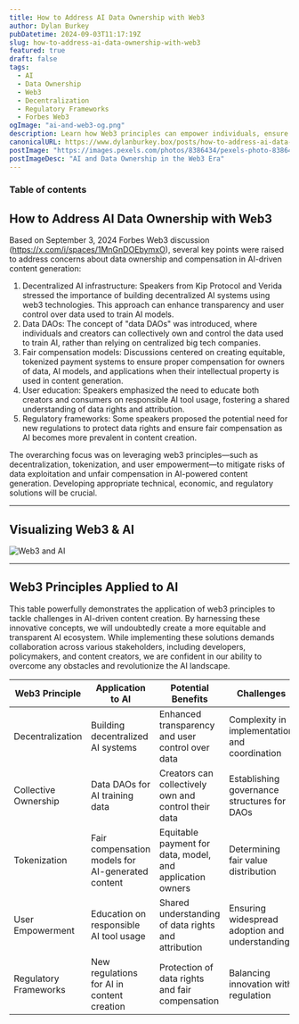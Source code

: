 ```yaml
---
title: How to Address AI Data Ownership with Web3
author: Dylan Burkey
pubDatetime: 2024-09-03T11:17:19Z
slug: how-to-address-ai-data-ownership-with-web3
featured: true
draft: false
tags:
  - AI
  - Data Ownership
  - Web3
  - Decentralization
  - Regulatory Frameworks
  - Forbes Web3
ogImage: "ai-and-web3-og.png"
description: Learn how Web3 principles can empower individuals, ensure transparency, and redefine data rights in a digital landscape increasingly dominated by AI.
canonicalURL: https://www.dylanburkey.box/posts/how-to-address-ai-data-ownership-with-web3/
postImage: "https://images.pexels.com/photos/8386434/pexels-photo-8386434.jpeg?auto=compress&cs=tinysrgb&w=800&h=400"
postImageDesc: "AI and Data Ownership in the Web3 Era"
---
```




### Table of contents

## How to Address AI Data Ownership with Web3

Based on September 3, 2024 Forbes Web3 discussion (https://x.com/i/spaces/1MnGnDOEbymxO), several key points were raised to address concerns about data ownership and compensation in AI-driven content generation:

1. Decentralized AI infrastructure: Speakers from Kip Protocol and Verida stressed the importance of building decentralized AI systems using web3 technologies. This approach can enhance transparency and user control over data used to train AI models.
2. Data DAOs: The concept of "data DAOs" was introduced, where individuals and creators can collectively own and control the data used to train AI, rather than relying on centralized big tech companies.
3. Fair compensation models: Discussions centered on creating equitable, tokenized payment systems to ensure proper compensation for owners of data, AI models, and applications when their intellectual property is used in content generation.
4. User education: Speakers emphasized the need to educate both creators and consumers on responsible AI tool usage, fostering a shared understanding of data rights and attribution.
5. Regulatory frameworks: Some speakers proposed the potential need for new regulations to protect data rights and ensure fair compensation as AI becomes more prevalent in content creation.

The overarching focus was on leveraging web3 principles—such as decentralization, tokenization, and user empowerment—to mitigate risks of data exploitation and unfair compensation in AI-powered content generation. Developing appropriate technical, economic, and regulatory solutions will be crucial.

---

## Visualizing Web3 & AI

![Web3 and AI](@assets/images/web3-and-ai.webp)

---

## Web3 Principles Applied to AI

This table powerfully demonstrates the application of web3 principles to tackle challenges in AI-driven content creation. By harnessing these innovative concepts, we will undoubtedly create a more equitable and transparent AI ecosystem. While implementing these solutions demands collaboration across various stakeholders, including developers, policymakers, and content creators, we are confident in our ability to overcome any obstacles and revolutionize the AI landscape.


| Web3 Principle | Application to AI | Potential Benefits | Challenges |
| --- | --- | --- | --- |
| Decentralization | Building decentralized AI systems | Enhanced transparency and user control over data | Complexity in implementation and coordination |
| Collective Ownership | Data DAOs for AI training data | Creators can collectively own and control their data | Establishing governance structures for DAOs |
| Tokenization | Fair compensation models for AI-generated content | Equitable payment for data, model, and application owners | Determining fair value distribution |
| User Empowerment | Education on responsible AI tool usage | Shared understanding of data rights and attribution | Ensuring widespread adoption and understanding |
| Regulatory Frameworks | New regulations for AI in content creation | Protection of data rights and fair compensation | Balancing innovation with regulation |